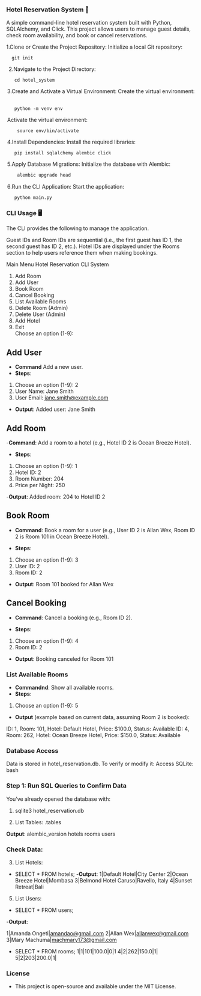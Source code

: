 ### Hotel Reservation System 🏨
A simple command-line hotel reservation system built with Python, SQLAlchemy, and Click. This project allows users to manage guest details, check room availability, and book or cancel reservations.

 1.Clone or Create the Project Repository:
Initialize a local Git repository:
```⁠bash
  git init
```

⁠  2.Navigate to the Project Directory:
``` ⁠bash
   cd hotel_system
```

⁠ 3.Create and Activate a Virtual Environment:
Create the virtual environment:
 
 ``` ⁠bash
    python -m venv env
 ```

⁠ Activate the virtual environment:
``` ⁠bash
    source env/bin/activate
 ```


⁠ 4.Install Dependencies:
Install the required libraries:
``` ⁠bash
   pip install sqlalchemy alembic click
```

⁠ 5.Apply Database Migrations:
Initialize the database with Alembic:
 
 ``` bash
     alembic upgrade head
  ```

⁠ 6.Run the CLI Application:
Start the application:
``` ⁠bash
   python main.py 
```

### CLI Usage 🖥️
The CLI provides the following  to manage the application. 

Guest IDs and Room IDs are sequential (i.e., the first guest has ID 1, the second guest has ID 2, etc.).
Hotel IDs are displayed under the Rooms section to help users reference them when making bookings.

Main Menu
Hotel Reservation CLI System  
1. Add Room  
2. Add User  
3. Book Room  
4. Cancel Booking  
5. List Available Rooms  
6. Delete Room (Admin)  
7. Delete User (Admin)  
8. Add Hotel  
9. Exit  
Choose an option (1-9):  

## Add User
- **Command** Add a new user.
- **Steps**:
1. Choose an option (1-9): 2
2. User Name: Jane Smith
3. User Email: jane.smith@example.com

- **Output**:
Added user: Jane Smith

## Add Room
-**Command**: Add a room to a hotel (e.g., Hotel ID 2 is Ocean Breeze Hotel).
- **Steps**:
1. Choose an option (1-9): 1
2. Hotel ID: 2
3. Room Number: 204
4. Price per Night: 250

-**Output**:
Added room: 204 to Hotel ID 2

## Book Room
- **Command**: Book a room for a user (e.g., User ID 2 is Allan Wex, Room ID 2 is Room 101 in Ocean Breeze Hotel).

- **Steps**:
1. Choose an option (1-9): 3
2. User ID: 2
3. Room ID: 2

- **Output**:
Room 101 booked for Allan Wex

## Cancel Booking
- **Command**: Cancel a booking (e.g., Room ID 2).

- **Steps**:
1. Choose an option (1-9): 4
2. Room ID: 2
- **Output**:
Booking canceled for Room 101

### List Available Rooms
- **Commandnd**: Show all available rooms.
- **Steps**:
1. Choose an option (1-9): 5
- **Output** (example based on current data, assuming Room 2 is booked):

ID: 1, Room: 101, Hotel: Default Hotel, Price: $100.0, Status: Available
ID: 4, Room: 262, Hotel: Ocean Breeze Hotel, Price: $150.0, Status: Available


### Database Access 
Data is stored in hotel_reservation.db. To verify or modify it:
Access SQLite:
bash


### Step 1: Run SQL Queries to Confirm Data
You’ve already opened the database with:

1. sqlite3 hotel_reservation.db

2. List Tables:
   .tables

**Output**: 
 alembic_version  hotels  rooms  users

### Check Data:
3. List Hotels:

- SELECT * FROM hotels;
-**Output**:
1|Default Hotel|City Center
2|Ocean Breeze Hotel|Mombasa
3|Belmond Hotel Caruso|Ravello, Italy
4|Sunset Retreat|Bali

5. List Users:

- SELECT * FROM users;

-**Output**:

1|Amanda Ongeti|amandao@gmail.com
2|Allan Wex|allanwex@gmail.com
3|Mary Machuma|machmary173@gmail.com

- SELECT * FROM rooms;
1|1|101|100.0|0|1
4|2|262|150.0|1|
5|2|203|200.0|1|

### License
- This project is open-source and available under the MIT License.
